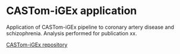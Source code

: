 # CASTom-iGEx application

Application of CASTom-iGEx pipeline to coronary artery disease and schizophrenia. Analysis performed for publication xx.

[CASTom-iGEx repository](https://gitlab.mpcdf.mpg.de/luciat/castom-igex.git)
